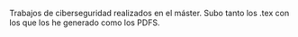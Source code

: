 Trabajos de ciberseguridad realizados en el máster. Subo tanto los .tex con los que los he generado como los PDFS.
